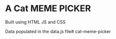 # A Cat MEME PICKER

Built using HTML JS and CSS

Data populated in the data.js file# cat-meme-picker
